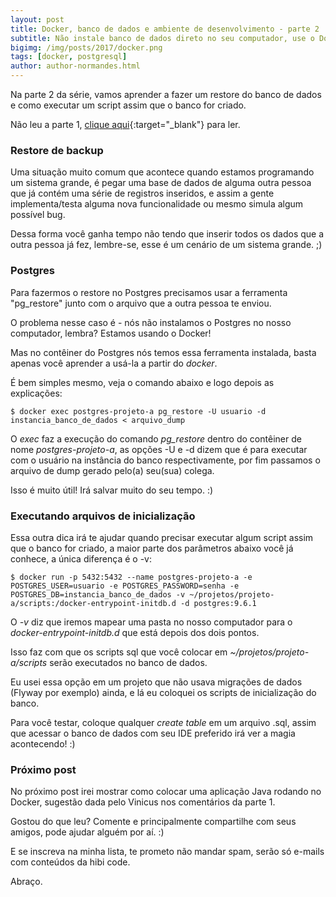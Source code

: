 ```yaml
---
layout: post
title: Docker, banco de dados e ambiente de desenvolvimento - parte 2
subtitle: Não instale banco de dados direto no seu computador, use o Docker
bigimg: /img/posts/2017/docker.png
tags: [docker, postgresql]
author: author-normandes.html
---
```


Na parte 2 da série, vamos aprender a fazer um restore do banco de dados e como executar um script assim que o banco for criado. 

Não leu a parte 1, [clique aqui](http://blog.hibicode.com/2017-08-20-docker-com-banco-de-dados/){:target="_blank"} para ler.

### Restore de backup

Uma situação muito comum que acontece quando estamos programando um sistema grande, é pegar uma base de dados de alguma outra pessoa que já contém uma série de registros inseridos, e assim a gente implementa/testa alguma nova funcionalidade ou mesmo simula algum possível bug.

Dessa forma você ganha tempo não tendo que inserir todos os dados que a outra pessoa já fez, lembre-se, esse é um cenário de um sistema grande. ;)

### Postgres

Para fazermos o restore no Postgres precisamos usar a ferramenta "pg_restore" junto com o arquivo que a outra pessoa te enviou.

O problema nesse caso é - nós não instalamos o Postgres no nosso computador, lembra? Estamos usando o Docker!

Mas no contêiner do Postgres nós temos essa ferramenta instalada, basta apenas você aprender a usá-la a partir do *docker*.

É bem simples mesmo, veja o comando abaixo e logo depois as explicações:

~~~
$ docker exec postgres-projeto-a pg_restore -U usuario -d instancia_banco_de_dados < arquivo_dump
~~~

O *exec* faz a execução do comando *pg_restore* dentro do contêiner de nome *postgres-projeto-a*, as opções -U e -d dizem que é para executar com o usuário na instância do banco respectivamente, por fim passamos o arquivo de dump gerado pelo(a) seu(sua) colega.

Isso é muito útil! Irá salvar muito do seu tempo. :)

### Executando arquivos de inicialização

Essa outra dica irá te ajudar quando precisar executar algum script assim que o banco for criado, a maior parte dos parâmetros abaixo você já conhece, a única diferença é o -v:

~~~
$ docker run -p 5432:5432 --name postgres-projeto-a -e POSTGRES_USER=usuario -e POSTGRES_PASSWORD=senha -e POSTGRES_DB=instancia_banco_de_dados -v ~/projetos/projeto-a/scripts:/docker-entrypoint-initdb.d -d postgres:9.6.1
~~~

O *-v* diz que iremos mapear uma pasta no nosso computador para o *docker-entrypoint-initdb.d* que está depois dos dois pontos.

Isso faz com que os scripts sql que você colocar em *~/projetos/projeto-a/scripts* serão executados no banco de dados.

Eu usei essa opção em um projeto que não usava migrações de dados (Flyway por exemplo) ainda, e lá eu coloquei os scripts de inicialização do banco.

Para você testar, coloque qualquer *create table* em um arquivo .sql, assim que acessar o banco de dados com seu IDE preferido irá ver a magia acontecendo! :)

### Próximo post

No próximo post irei mostrar como colocar uma aplicação Java rodando no Docker, sugestão dada pelo Vinicus nos comentários da parte 1.

Gostou do que leu? Comente e principalmente compartilhe com seus amigos, pode ajudar alguém por aí. :)

E se inscreva na minha lista, te prometo não mandar spam, serão só e-mails com conteúdos da hibi code. 

Abraço.
